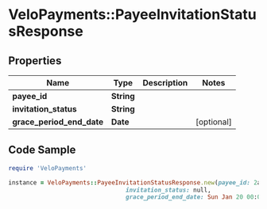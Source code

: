 # VeloPayments::PayeeInvitationStatusResponse

## Properties

Name | Type | Description | Notes
------------ | ------------- | ------------- | -------------
**payee_id** | **String** |  | 
**invitation_status** | **String** |  | 
**grace_period_end_date** | **Date** |  | [optional] 

## Code Sample

```ruby
require 'VeloPayments'

instance = VeloPayments::PayeeInvitationStatusResponse.new(payee_id: 2aa5d7e0-2ecb-403f-8494-1865ed0454e9,
                                 invitation_status: null,
                                 grace_period_end_date: Sun Jan 20 00:00:00 GMT 2019)
```


